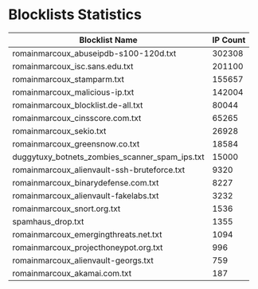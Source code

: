 # Blocklists Statistics
| Blocklist Name | IP Count |
|----|----|
| romainmarcoux_abuseipdb-s100-120d.txt | 302308 |
| romainmarcoux_isc.sans.edu.txt | 201100 |
| romainmarcoux_stamparm.txt | 155657 |
| romainmarcoux_malicious-ip.txt | 142004 |
| romainmarcoux_blocklist.de-all.txt | 80044 |
| romainmarcoux_cinsscore.com.txt | 65265 |
| romainmarcoux_sekio.txt | 26928 |
| romainmarcoux_greensnow.co.txt | 18584 |
| duggytuxy_botnets_zombies_scanner_spam_ips.txt | 15000 |
| romainmarcoux_alienvault-ssh-bruteforce.txt | 9320 |
| romainmarcoux_binarydefense.com.txt | 8227 |
| romainmarcoux_alienvault-fakelabs.txt | 3232 |
| romainmarcoux_snort.org.txt | 1536 |
| spamhaus_drop.txt | 1355 |
| romainmarcoux_emergingthreats.net.txt | 1094 |
| romainmarcoux_projecthoneypot.org.txt | 996 |
| romainmarcoux_alienvault-georgs.txt | 759 |
| romainmarcoux_akamai.com.txt | 187 |
